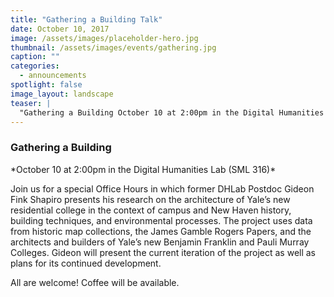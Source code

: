 ```yaml
---
title: "Gathering a Building Talk"
date: October 10, 2017
image: /assets/images/placeholder-hero.jpg
thumbnail: /assets/images/events/gathering.jpg
caption: ""
categories: 
  - announcements
spotlight: false 
image_layout: landscape
teaser: |
  "Gathering a Building October 10 at 2:00pm in the Digital Humanities Lab (SML 316) Join us for a special Office Hours in which former DHLab Postdoc Gideon Fink Shapiro presents his research on the..."
---
```


<h3>Gathering a Building</h3>
*October 10 at 2:00pm in the Digital Humanities Lab (SML 316)*

Join us for a special Office Hours in which former DHLab Postdoc Gideon Fink Shapiro presents his research on the architecture of Yale’s new residential college in the context of campus and New Haven history, building techniques, and environmental processes. The project uses data from historic map collections, the James Gamble Rogers Papers, and the architects and builders of Yale’s new Benjamin Franklin and Pauli Murray Colleges. Gideon will present the current iteration of the project as well as plans for its continued development.

All are welcome! Coffee will be available.

